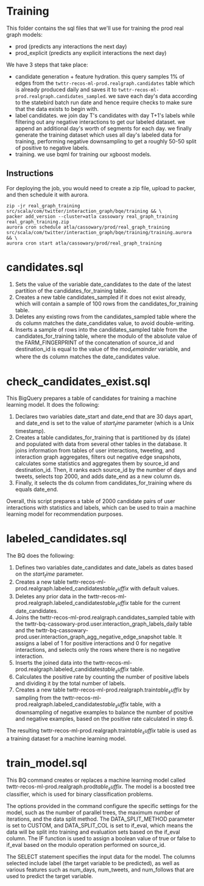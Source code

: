 # Training

This folder contains the sql files that we'll use for training the prod real graph models:

- prod (predicts any interactions the next day)
- prod_explicit (predicts any explicit interactions the next day)

We have 3 steps that take place:

- candidate generation + feature hydration. this query samples 1% of edges from the `twttr-recos-ml-prod.realgraph.candidates` table which is already produced daily and saves it to `twttr-recos-ml-prod.realgraph.candidates_sampled`. we save each day's data according to the statebird batch run date and hence require checks to make sure that the data exists to begin with.
- label candidates. we join day T's candidates with day T+1's labels while filtering out any negative interactions to get our labeled dataset. we append an additional day's worth of segments for each day. we finally generate the training dataset which uses all day's labeled data for training, performing negative downsampling to get a roughly 50-50 split of positive to negative labels.
- training. we use bqml for training our xgboost models.

## Instructions

For deploying the job, you would need to create a zip file, upload to packer, and then schedule it with aurora.

```
zip -jr real_graph_training src/scala/com/twitter/interaction_graph/bqe/training && \
packer add_version --cluster=atla cassowary real_graph_training real_graph_training.zip
aurora cron schedule atla/cassowary/prod/real_graph_training src/scala/com/twitter/interaction_graph/bqe/training/training.aurora && \
aurora cron start atla/cassowary/prod/real_graph_training
```

# candidates.sql

1. Sets the value of the variable date_candidates to the date of the latest partition of the candidates_for_training table.
2. Creates a new table candidates_sampled if it does not exist already, which will contain a sample of 100 rows from the candidates_for_training table.
3. Deletes any existing rows from the candidates_sampled table where the ds column matches the date_candidates value, to avoid double-writing.
4. Inserts a sample of rows into the candidates_sampled table from the candidates_for_training table, where the modulo of the absolute value of the FARM_FINGERPRINT of the concatenation of source_id and destination_id is equal to the value of the $mod_remainder$ variable, and where the ds column matches the date_candidates value.

# check_candidates_exist.sql

This BigQuery prepares a table of candidates for training a machine learning model. It does the following:

1. Declares two variables date_start and date_end that are 30 days apart, and date_end is set to the value of $start_time$ parameter (which is a Unix timestamp).
2. Creates a table candidates_for_training that is partitioned by ds (date) and populated with data from several other tables in the database. It joins information from tables of user interactions, tweeting, and interaction graph aggregates, filters out negative edge snapshots, calculates some statistics and aggregates them by source_id and destination_id. Then, it ranks each source_id by the number of days and tweets, selects top 2000, and adds date_end as a new column ds.
3. Finally, it selects the ds column from candidates_for_training where ds equals date_end.

Overall, this script prepares a table of 2000 candidate pairs of user interactions with statistics and labels, which can be used to train a machine learning model for recommendation purposes.

# labeled_candidates.sql

The BQ does the following:

1. Defines two variables date_candidates and date_labels as dates based on the $start_time$ parameter.
2. Creates a new table twttr-recos-ml-prod.realgraph.labeled_candidates$table_suffix$ with default values.
3. Deletes any prior data in the twttr-recos-ml-prod.realgraph.labeled_candidates$table_suffix$ table for the current date_candidates.
4. Joins the twttr-recos-ml-prod.realgraph.candidates_sampled table with the twttr-bq-cassowary-prod.user.interaction_graph_labels_daily table and the twttr-bq-cassowary-prod.user.interaction_graph_agg_negative_edge_snapshot table. It assigns a label of 1 for positive interactions and 0 for negative interactions, and selects only the rows where there is no negative interaction.
5. Inserts the joined data into the twttr-recos-ml-prod.realgraph.labeled_candidates$table_suffix$ table.
6. Calculates the positive rate by counting the number of positive labels and dividing it by the total number of labels.
7. Creates a new table twttr-recos-ml-prod.realgraph.train$table_suffix$ by sampling from the twttr-recos-ml-prod.realgraph.labeled_candidates$table_suffix$ table, with a downsampling of negative examples to balance the number of positive and negative examples, based on the positive rate calculated in step 6.

The resulting twttr-recos-ml-prod.realgraph.train$table_suffix$ table is used as a training dataset for a machine learning model.

# train_model.sql

This BQ command creates or replaces a machine learning model called twttr-recos-ml-prod.realgraph.prod$table_suffix$. The model is a boosted tree classifier, which is used for binary classification problems.

The options provided in the command configure the specific settings for the model, such as the number of parallel trees, the maximum number of iterations, and the data split method. The DATA_SPLIT_METHOD parameter is set to CUSTOM, and DATA_SPLIT_COL is set to if_eval, which means the data will be split into training and evaluation sets based on the if_eval column. The IF function is used to assign a boolean value of true or false to if_eval based on the modulo operation performed on source_id.

The SELECT statement specifies the input data for the model. The columns selected include label (the target variable to be predicted), as well as various features such as num_days, num_tweets, and num_follows that are used to predict the target variable.
